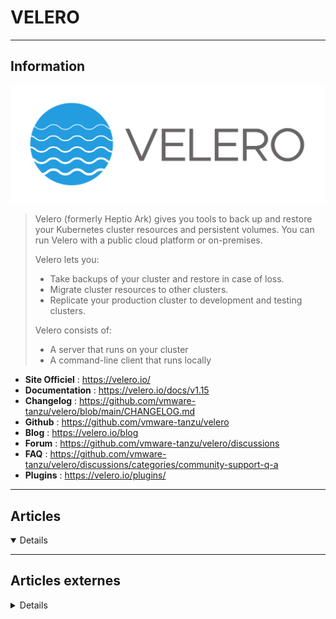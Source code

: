 # VELERO
----

## <i class="fa-solid fa-hashtag"></i> Information

![Logo](../../_media/apps/velero/velero_logo.svg ':size=250 :no-zoom')


> <i class="fa-solid fa-quote-left"></i> Velero (formerly Heptio Ark) gives you tools to back up and restore your Kubernetes cluster resources and persistent volumes. You can run Velero with a public cloud platform or on-premises.
>
> Velero lets you:
>
> - Take backups of your cluster and restore in case of loss.
> - Migrate cluster resources to other clusters.
> - Replicate your production cluster to development and testing clusters.
>
> Velero consists of:
> - A server that runs on your cluster
> - A command-line client that runs locally <i class="fa-solid fa-quote-left fa-rotate-180"></i>


- <i class="fa-solid fa-globe"></i> **Site Officiel** : https://velero.io/
- <i class="fa-solid fa-book"></i> **Documentation** : https://velero.io/docs/v1.15
- <i class="fa-solid fa-file-circle-question"></i> **Changelog** : https://github.com/vmware-tanzu/velero/blob/main/CHANGELOG.md
- <i class="fa-brands fa-github"></i> **Github** : https://github.com/vmware-tanzu/velero
- <i class="fab fa-blogger-b"></i> **Blog** : https://velero.io/blog
- <i class="fas fa-comments"></i> **Forum** : https://github.com/vmware-tanzu/velero/discussions
- <i class="far fa-question-circle"></i> **FAQ** : https://github.com/vmware-tanzu/velero/discussions/categories/community-support-q-a
- <i class="fas fa-tools"></i> **Plugins** : https://velero.io/plugins/

---

## <i class="fa-regular fa-newspaper"></i> Articles

<details open>

</details>

---

## <i class="fa-solid fa-glasses"></i> Articles externes

<details>

- [How To Back Up and Restore a Kubernetes Cluster on DigitalOcean Using Velero](https://www.digitalocean.com/community/tutorials/how-to-back-up-and-restore-a-kubernetes-cluster-on-digitalocean-using-velero)
- []()
- [How to Use Velero: Installation, Backup, and Restore Guide](https://medium.com/@ithesadson/how-to-use-velero-installation-backup-and-restore-guide-with-minio-7e2c907d0a44)
- [How to Backup and Restore Kubernetes clusters using Velero](https://medium.com/container-talks/how-to-backup-and-restore-kubernetes-clusters-using-velero-19e7d0a2d0f4)
- [[Part-1]Velero Setup with Minikube and Minio](https://mouliveera.medium.com/part-1-velero-setup-with-minikube-and-minio-2412514ce9c2)
- [ArgoCD, Longhorn, and Kubernetes: Integrating Kasten K10 or Velero for Seamless Backups](https://medium.com/@PlanB./argocd-longhorn-and-kubernetes-integrating-kasten-k10-or-velero-for-seamless-backups-089f80ef8f0b)
- [Step-by-Step Guide to Setting Up Velero for Kubernetes Backup and Restore](https://faun.pub/step-by-step-guide-to-setting-up-velero-for-kubernetes-backup-and-restore-565efe7d31f9)
- [Backup and Restore with Velero](https://medium.com/@lubomir-tobek/back-up-and-restore-with-velero-69ecc8a59c4d)
- [Using Velero and Restic to Backup Kubernetes Resources](http://medium.com/techlogs/using-velero-and-restic-to-backup-kubernetes-2f0f812da4db)
- [Do you want to upgrade MongoDB from version 5 to 7 on K8s?](https://medium.com/@t-velmachos/do-you-want-to-upgrade-mongodb-from-version-5-to-7-on-k8s-4f387c0fa714)
- [K8S Backup Solution: Velero Implementation Guide(En)](https://weng-albert.medium.com/k8s-backup-solution-velero-implementation-guide-en-ec06cb6b50dd)
- [All Kubernetes Backups Tools comparison, from Free to Paid, Restic, Kopia, Velero, CloudCasa, Kasten, etc.](https://medium.com/@PlanB./all-kubernetes-backups-tools-comparison-from-free-to-paid-restic-kopia-velero-cloudcasa-54ccbbf8bfa7)
- [Install Velero on EKS cluster using Argocd](https://medium.com/@prassonmishra330/install-velero-on-eks-cluster-using-argocd-9e4e7e116f38)
- [🛡️ Mastering Kubernetes Backups with Velero 🔐](https://medium.com/@muppedaanvesh/%EF%B8%8F-mastering-kubernetes-backups-with-velero-60cf05e6d9a1)
- [Step-by-Step Guide to Automating Kubernetes Backups and Restores](https://pranit-p.medium.com/step-by-step-guide-to-automating-kubernetes-backups-and-restores-1019defe1644)
- [Multi-Cluster Manager for Velero Deep Dive](https://medium.com/@PlanB./multi-cluster-manager-for-velero-deep-dive-1770b3a3db03)
- [Velero: A Tale of Best Practices for Kubernetes Backup, Restore, and Migration](https://medium.com/@rumeysa_25373/velero-a-tale-of-best-practices-for-kubernetes-backup-restore-and-migration-cff58653aa0e)
- [Kubernetes backup and restore with Velero](https://blog.searce.com/kubernetes-backup-and-restore-with-velero-d7ad266ff7)
- [Kubernetes Backup and Restore using Velero](https://blog.cloudtechner.com/kubernetes-backup-and-restore-using-velero-6f7b3add5b57)
- [Backing Up CSIvolume snapshots via Velero](https://medium.com/@presleyp84/backing-up-csivolume-snapshots-via-velero-3cad0e7e4149)
- [Using Velero for AKS Cross Region Disaster Recovery](https://andyr8939.medium.com/using-velero-for-aks-cross-region-disaster-recovery-851706e610e1)
- [Backups Unleashed: Fortify Your K8s Cluster](https://medium.com/welld-tech/backups-unleashed-fortify-your-k8s-cluster-ce49421af496)
- [Tips to solution Kubernetes Data Protection](https://medium.com/@swacongne/kubernetes-data-protection-solutioning-e3d4160e5de1)
- [Backup,Restore & Migrate Kubernetes cluster with Velero new](https://medium.com/@maheshd7878/backup-restore-migrate-kubernetes-cluster-with-velero-new-e98c979e71b4)
- [We save thousands every month by using incremental snapshots with our Velero backups](https://medium.com/@danieljimgarcia/we-save-thousands-every-month-by-using-incremental-snapshots-with-our-velero-backups-c1a39dd64382)
- [How to Backup and Restore Kubernetes Cluster](https://medium.com/@sysadminid/how-to-backup-and-restore-kubernetes-cluster-640c9d52a2cc)
- [Velero.io — Kubernetes DataProtection made easy! (Part2)](https://medium.com/uleap/velero-io-kubernetes-dataprotection-made-easy-part2-69ab128177a)
- [Easily Backup and Restore Kubernetes with Velero](https://blog.devgenius.io/easily-backup-and-restore-kubernetes-with-velero-4271a37c5c84)
- [You need to read this before backuping your Kubernetes cluster](https://itnext.io/you-need-to-read-this-before-backuping-your-kubernetes-cluster-9a673f1151af)
- [Velero with CSI](https://medium.com/techlogs/velero-with-csi-a883e8a24710)
- [Backup, Restore and Migrate Kubernetes Cluster resources using Velero.](https://blog.devgenius.io/backup-restore-and-migrate-kubernetes-cluster-resources-using-velero-a9b6997e4b54)
- [📢 Velero: The Ultimate Open-Source Backup Solution for Kubernetes](https://medium.com/@ntuijunior1/velero-the-ultimate-open-source-backup-solution-for-kubernetes-c5c0805b355d)
- [What is Velero and How does it Work?](https://blog.fourninecloud.com/what-is-velero-and-how-does-it-work-7e09252713b1)
- [Velero backup/restore for K8s Stateful Applications managed by Operators](https://itnext.io/velero-backup-restore-for-k8s-stateful-applications-managed-by-operators-8fd9c732ffcc)
- [Velero clean install](https://jbn1233.medium.com/velero-clean-install-43d2db241f15)
- [Backup an entire Kubernetes cluster using Velero to AWS S3](https://skildops.medium.com/backup-an-entire-kubernetes-cluster-using-velero-to-aws-s3-73d76d51d4bc)
- [Backup & Restore Kubernetes resources with VELERO](https://medium.com/adessoturkey/backup-restore-kubernetes-resources-with-velero-b7fee14e7664)
- [Backup an entire Kubernetes cluster using Velero to AWS S3](https://vimalpaliwal.medium.com/backup-an-entire-kubernetes-cluster-using-velero-to-aws-s3-2ec566bc214f)
- [Velero by Example](https://codeburst.io/velero-by-example-460d5270ccc3)
- [Backing-up, restoring and migrating Kubernetes cluster with Velero📦 .](https://medium.com/adg-vit/backing-up-restoring-and-migrating-kubernetes-cluster-with-velero-61ce454b7a2b)
- [Monitoring Velero Backup and Restore with BotKube](https://medium.com/infracloud-technologies/monitoring-velero-backup-and-restore-with-botkube-8b7af9723f13)
- [Reconfiguring your Kubernetes backups taken with Velero to a new location](https://faun.pub/reconfiguring-your-kubernetes-backups-taken-with-velero-to-a-new-location-67920ff16821)
- [Kubernetes Backup: Complete guide with Velero Tutorial](https://www.kubecost.com/kubernetes-best-practices/kubernetes-backup/)
- [How To Backup And Restore EKS Cluster Using Velero](https://devopscube.com/backup-and-restore-eks-cluster-velero/)
- [Kubernetes Formation FR - Pourquoi Velero backup ? en 15 minutes - Micro-services Backup](https://www.youtube.com/watch?v=EVSqEqxEKuw)
- [Master Kubernetes Backups with Velero: Step-by-Step Guide](https://www.youtube.com/watch?v=OzoC-wGfBnw)
- [POC 1 Velero : Sauvegarder des applications stateful sur Kubernetes](https://blog.ippon.fr/2020/03/23/poc-1-velero-sauvegarder-des-applications-stateful-sur-kubernetes/)
- [Velero](https://fgtech.medium.com/velero-bea5ffc3af46)
- [Step-by-Step A Comprehensive Tutorial: How to Back Up and Restore Kubernetes Cluster with Velero](https://cmakkaya.medium.com/step-by-step-a-comprehensive-tutorial-how-to-back-up-and-restore-velero-with-velero-014613f17b82)
- [AWS EKS Backup Using Velero](https://medium.com/@gayatripawar401/aws-eks-backup-using-velero-49af2637b47a)
- [Velero Backups in Kubernetes](https://medium.com/cloudnloud/velero-backups-in-kubernetes-39af7e92d992)
- [Automate Your Kubernetes Backups with Velero](https://medium.com/@satyajit.samantaray/automate-your-kubernetes-backups-with-velero-1dbc0e4ee1d1)
- [Backup Kubernetes using Velero and CSI volume snapshot](https://medium.com/linux-shots/backup-kubernetes-using-velero-and-csi-volume-snapshot-4155d4e32e5d)
- [Mastering Kubernetes Backups with Velero: The Ultimate Step-by-Step Guide](https://blog.devops.dev/mastering-kubernetes-backups-with-velero-the-ultimate-step-by-step-guide-adcc6b26fdd0)
- [How to Back Up On-Prem Kubernetes Clusters to AWS S3 Using Velero](https://awstip.com/how-to-back-up-on-prem-kubernetes-clusters-to-aws-s3-using-velero-0b1070bb2178)
- [Velero : Sauvegardez et Restaurez (proprement) vos applications kubernetes - DEVOPS D-DAY #7](https://www.youtube.com/watch?v=uIKaiZQxqkI)
- [Velero : Sauvegardez et Restaurez (proprement) vos applications kubernetes](https://www.youtube.com/watch?v=KbdkJbX-cao)
- [The Velero Backup and Restore utility](https://www.ibm.com/docs/en/db2/11.5.0?topic=db2-velero-backup-restore)
- [Back up your Kapsule cluster on Object Storage with Velero](https://www.scaleway.com/en/docs/tutorials/k8s-velero-backup/)
- [Backing-up an OVHcloud Managed Kubernetes cluster using Velero](https://help.ovhcloud.com/csm/fr-public-cloud-kubernetes-backing-up-cluster-velero?id=kb_article_view&sysparm_article=KB0054867)
- [Back up and restore using Velero](https://docs.h2o.ai/haic-documentation/guide/hybrid-cloud/backup-restore-using-velero)
    
</details>
